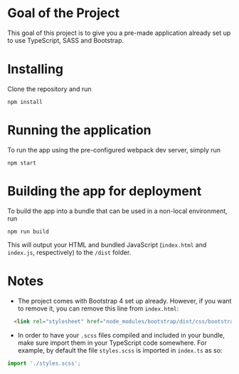 # Goal of the Project
This goal of this project is to give you a pre-made application already set up to use TypeScript, SASS and Bootstrap.

# Installing
Clone the repository and run
```shell
npm install
```

# Running the application
To run the app using the pre-configured webpack dev server, simply run
```shell
npm start
```

# Building the app for deployment
To build the app into a bundle that can be used in a non-local environment, run
```shell
npm run build
```

This will output your HTML and bundled JavaScript (`index.html` and `index.js`, respectively) to the `/dist` folder.

# Notes
- The project comes with Bootstrap 4 set up already. However, if you want to remove it, you can remove
this line from `index.html`:
```html
  <link rel="stylesheet" href="node_modules/bootstrap/dist/css/bootstrap.css">
```

- In order to have your `.scss` files compiled and included in your bundle, make sure import them in your
TypeScript code somewhere. For example, by default the file `styles.scss` is imported in `index.ts` as so:
```typescript
import './styles.scss';
```
